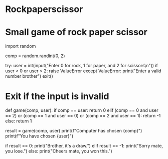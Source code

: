 # Rockpaperscissor
# Small game of rock paper scissor
import random

comp = random.randint(0, 2)

try:
    user = int(input("Enter 0 for rock, 1 for paper, and 2 for scissors\n"))
    if user < 0 or user > 2:
        raise ValueError
except ValueError:
    print("Enter a valid number brother")
    exit()
  # Exit if the input is invalid

def game(comp, user):
    if comp == user:
        return 0
    elif (comp == 0 and user == 2) or (comp == 1 and user == 0) or (comp == 2 and user == 1):
        return -1
    else:
        return 1

result = game(comp, user)
print(f"Computer has chosen {comp}")
print(f"You have chosen {user}")

if result == 0:
    print("Brother, it's a draw.")
elif result == -1:
    print("Sorry mate, you lose.")
else:
    print("Cheers mate, you won this.")
